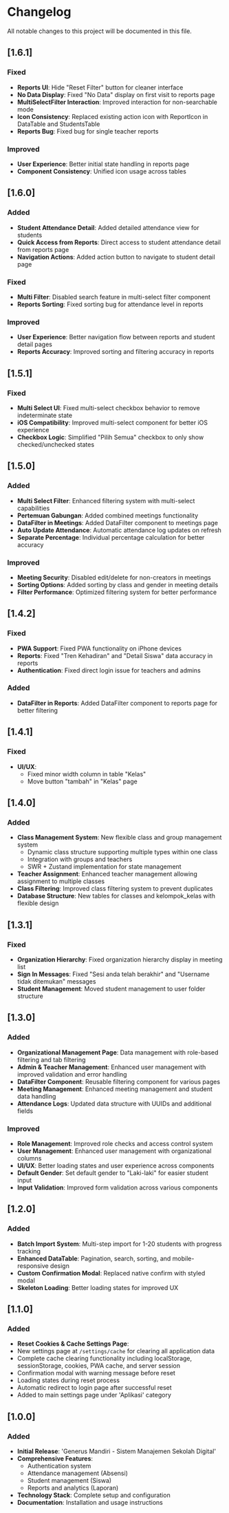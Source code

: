 
# Changelog

All notable changes to this project will be documented in this file.

## [1.6.1]

### Fixed
- **Reports UI**: Hide "Reset Filter" button for cleaner interface
- **No Data Display**: Fixed "No Data" display on first visit to reports page
- **MultiSelectFilter Interaction**: Improved interaction for non-searchable mode
- **Icon Consistency**: Replaced existing action icon with ReportIcon in DataTable and StudentsTable
- **Reports Bug**: Fixed bug for single teacher reports

### Improved
- **User Experience**: Better initial state handling in reports page
- **Component Consistency**: Unified icon usage across tables

## [1.6.0]

### Added
- **Student Attendance Detail**: Added detailed attendance view for students
- **Quick Access from Reports**: Direct access to student attendance detail from reports page
- **Navigation Actions**: Added action button to navigate to student detail page

### Fixed
- **Multi Filter**: Disabled search feature in multi-select filter component
- **Reports Sorting**: Fixed sorting bug for attendance level in reports

### Improved
- **User Experience**: Better navigation flow between reports and student detail pages
- **Reports Accuracy**: Improved sorting and filtering accuracy in reports

## [1.5.1]

### Fixed
- **Multi Select UI**: Fixed multi-select checkbox behavior to remove indeterminate state
- **iOS Compatibility**: Improved multi-select component for better iOS experience
- **Checkbox Logic**: Simplified "Pilih Semua" checkbox to only show checked/unchecked states

## [1.5.0]

### Added
- **Multi Select Filter**: Enhanced filtering system with multi-select capabilities
- **Pertemuan Gabungan**: Added combined meetings functionality
- **DataFilter in Meetings**: Added DataFilter component to meetings page
- **Auto Update Attendance**: Automatic attendance log updates on refresh
- **Separate Percentage**: Individual percentage calculation for better accuracy

### Improved
- **Meeting Security**: Disabled edit/delete for non-creators in meetings
- **Sorting Options**: Added sorting by class and gender in meeting details
- **Filter Performance**: Optimized filtering system for better performance

## [1.4.2]

### Fixed
- **PWA Support**: Fixed PWA functionality on iPhone devices
- **Reports**: Fixed "Tren Kehadiran" and "Detail Siswa" data accuracy in reports
- **Authentication**: Fixed direct login issue for teachers and admins

### Added
- **DataFilter in Reports**: Added DataFilter component to reports page for better filtering

## [1.4.1]

### Fixed
- **UI/UX**: 
  - Fixed minor width column in table "Kelas"
  - Move button "tambah" in "Kelas" page

## [1.4.0]

### Added
- **Class Management System**: New flexible class and group management system
  - Dynamic class structure supporting multiple types within one class
  - Integration with groups and teachers
  - SWR + Zustand implementation for state management
- **Teacher Assignment**: Enhanced teacher management allowing assignment to multiple classes
- **Class Filtering**: Improved class filtering system to prevent duplicates
- **Database Structure**: New tables for classes and kelompok_kelas with flexible design

## [1.3.1]

### Fixed
- **Organization Hierarchy**: Fixed organization hierarchy display in meeting list
- **Sign In Messages**: Fixed "Sesi anda telah berakhir" and "Username tidak ditemukan" messages
- **Student Management**: Moved student management to user folder structure

## [1.3.0]

### Added
- **Organizational Management Page**: Data management with role-based filtering and tab filtering
- **Admin & Teacher Management**: Enhanced user management with improved validation and error handling
- **DataFilter Component**: Reusable filtering component for various pages
- **Meeting Management**: Enhanced meeting management and student data handling
- **Attendance Logs**: Updated data structure with UUIDs and additional fields

### Improved
- **Role Management**: Improved role checks and access control system
- **User Management**: Enhanced user management with organizational columns
- **UI/UX**: Better loading states and user experience across components
- **Default Gender**: Set default gender to "Laki-laki" for easier student input
- **Input Validation**: Improved form validation across various components

## [1.2.0]

### Added
- **Batch Import System**: Multi-step import for 1-20 students with progress tracking
- **Enhanced DataTable**: Pagination, search, sorting, and mobile-responsive design
- **Custom Confirmation Modal**: Replaced native confirm with styled modal
- **Skeleton Loading**: Better loading states for improved UX

## [1.1.0]

### Added
- **Reset Cookies & Cache Settings Page**: 
- New settings page at `/settings/cache` for clearing all application data
- Complete cache clearing functionality including localStorage, sessionStorage, cookies, PWA cache, and server session
- Confirmation modal with warning message before reset
- Loading states during reset process
- Automatic redirect to login page after successful reset
- Added to main settings page under 'Aplikasi' category

## [1.0.0]

### Added
- **Initial Release**: 'Generus Mandiri - Sistem Manajemen Sekolah Digital'
- **Comprehensive Features**:
  - Authentication system
  - Attendance management (Absensi)
  - Student management (Siswa)
  - Reports and analytics (Laporan)
- **Technology Stack**: Complete setup and configuration
- **Documentation**: Installation and usage instructions